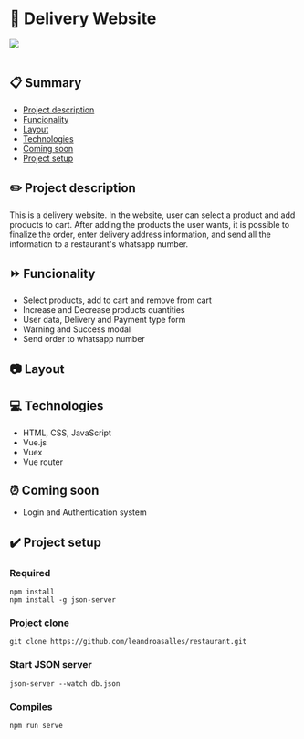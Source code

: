 # 🍔 Delivery Website 
<img src='https://img.shields.io/badge/Status-In%20improvement-green'>
<br><br>

## 📋 Summary

- <a href="#project-description">Project description</a>
- <a href="#funcionality">Funcionality</a>
- <a href="#Layout">Layout</a>
- <a href="#Technologies">Technologies</a>
- <a href="#Coming-soon">Coming soon</a>
- <a href="#Project-setup">Project setup</a>


<h2 id='project-description'>✏️ Project description</h2>

This is a delivery website. 
In the website, user can select a product and add products to cart.
After adding the products the user wants, it is possible to finalize the order, enter delivery address information, and send all the information to a restaurant's whatsapp number.


<h2 id='Funcionality'>⏩ Funcionality</h2>

- Select products, add to cart and remove from cart
- Increase and Decrease products quantities
- User data, Delivery and Payment type form
- Warning and Success modal
- Send order to whatsapp number

<h2 id='Layout'>📷 Layout</h2>


<h2 id='Technologies'>💻 Technologies</h2>

- HTML, CSS, JavaScript
- Vue.js
- Vuex
- Vue router

<h2 id='Coming-soon'>⏰ Coming soon</h2>

- Login and Authentication system

<h2 id='Project-setup'>✔️ Project setup</h2>

### Required
```
npm install
npm install -g json-server
```

### Project clone
```
git clone https://github.com/leandroasalles/restaurant.git
```
### Start JSON server
```
json-server --watch db.json
```
### Compiles
```
npm run serve
```

